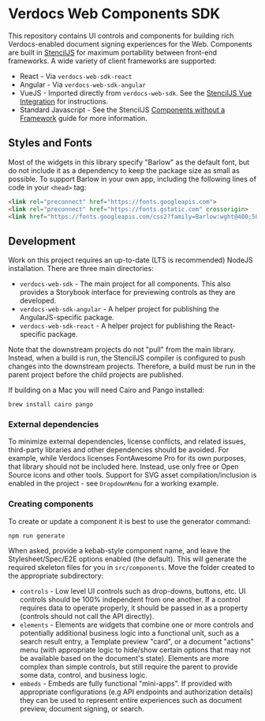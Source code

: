 # Verdocs Web Components SDK

This repository contains UI controls and components for building rich Verdocs-enabled document signing experiences for the Web. Components
are built in [StencilJS](https://stenciljs.com/) for maximum portability between front-end frameworks. A wide variety of client frameworks
are supported:

- React - Via `verdocs-web-sdk-react`
- Angular - Via `verdocs-web-sdk-angular`
- VueJS - Imported directly from `verdocs-web-sdk`. See the [StencilJS Vue Integration](https://stenciljs.com/docs/vue) for instructions.
- Standard Javascript - See the StencilJS [Components without a Framework](https://stenciljs.com/docs/javascript) guide for more information.

## Styles and Fonts

Most of the widgets in this library specify "Barlow" as the default font, but do not include it as a dependency to keep the package size
as small as possible. To support Barlow in your own app, including the following lines of code in your `<head>` tag:

```html
<link rel="preconnect" href="https://fonts.googleapis.com">
<link rel="preconnect" href="https://fonts.gstatic.com" crossorigin>
<link href="https://fonts.googleapis.com/css2?family=Barlow:wght@400;500;700&display=swap" rel="stylesheet">
```

## Development

Work on this project requires an up-to-date (LTS is recommended) NodeJS installation. There are three main directories:

- `verdocs-web-sdk` - The main project for all components. This also provides a Storybook interface for previewing controls as they are 
  developed.
- `verdocs-web-sdk-angular` - A helper project for publishing the AngularJS-specific package.
- `verdocs-web-sdk-react` - A helper project for publishing the React-specific package.

Note that the downstream projects do not "pull" from the main library. Instead, when a build is run, the StencilJS compiler is configured
to push changes into the downstream projects. Therefore, a build must be run in the parent project before the child projects are published.

If building on a Mac you will need Cairo and Pango installed:

    brew install cairo pango

### External dependencies

To minimize external dependencies, license conflicts, and related issues, third-party libraries and other dependencies should be avoided.
For example, while Verdocs licenses FontAwesome Pro for its own purposes, that library should not be included here. Instead, use only free
or Open Source icons and other tools. Support for SVG asset compilation/inclusion is enabled in the project - see `DropdownMenu` for a
working example.

### Creating components

To create or update a component it is best to use the generator command:

    npm run generate

When asked, provide a kebab-style component name, and leave the Stylesheet/Spec/E2E options enabled (the default). This will generate
the required skeleton files for you in `src/components`. Move the folder created to the appropriate subdirectory:

- `controls` - Low level UI controls such as drop-downs, buttons, etc. UI controls should be 100% independent from one another. If
  a control requires data to operate properly, it should be passed in as a property (controls should not call the API directly).
- `elements` - Elements are widgets that combine one or more controls and potentially additional business logic into a functional unit,
  such as a search result entry, a Template preview "card", or a document "actions" menu (with appropriate logic to hide/show certain
  options that may not be available based on the document's state). Elements are more complex than simple controls, but still require the
  parent to provide some data, control, and business logic.
- `embeds` - Embeds are fully functional "mini-apps". If provided with appropriate configurations (e.g API endpoints and authorization
  details) they can be used to represent entire experiences such as document preview, document signing, or search.
